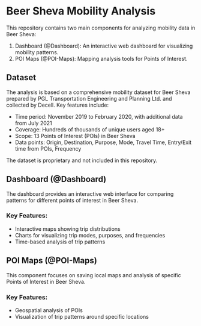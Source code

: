# Beer Sheva Mobility Analysis

This repository contains two main components for analyzing mobility data in Beer Sheva:

1. Dashboard (@Dashboard): An interactive web dashboard for visualizing mobility patterns.
2. POI Maps (@POI-Maps): Mapping analysis tools for Points of Interest.

## Dataset

The analysis is based on a comprehensive mobility dataset for Beer Sheva prepared by PGL Transportation Engineering and Planning Ltd. and collected by Decell. Key features include:

- Time period: November 2019 to February 2020, with additional data from July 2021
- Coverage: Hundreds of thousands of unique users aged 18+
- Scope: 13 Points of Interest (POIs) in Beer Sheva
- Data points: Origin, Destination, Purpose, Mode, Travel Time, Entry/Exit time from POIs, Frequency

The dataset is proprietary and not included in this repository.

## Dashboard (@Dashboard)

The dashboard provides an interactive web interface for comparing patterns for different points of interest in Beer Sheva.

### Key Features:
- Interactive maps showing trip distributions
- Charts for visualizing trip modes, purposes, and frequencies
- Time-based analysis of trip patterns

## POI Maps (@POI-Maps)

This component focuses on saving local maps and analysis of specific Points of Interest in Beer Sheva.

### Key Features:
- Geospatial analysis of POIs
- Visualization of trip patterns around specific locations